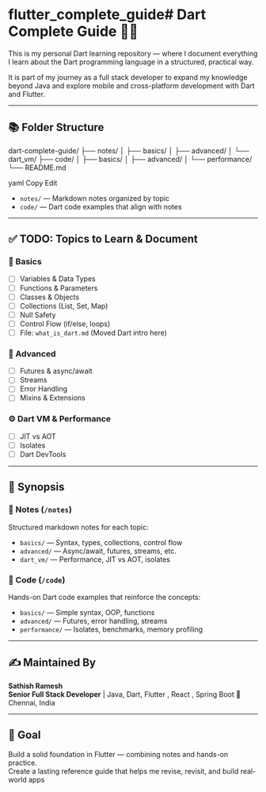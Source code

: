 # flutter_complete_guide# Dart Complete Guide 🧑‍💻

This is my personal Dart learning repository — where I document everything I learn about the Dart programming language in a structured, practical way.

It is part of my journey as a full stack developer to expand my knowledge beyond Java and explore mobile and cross-platform development with Dart and Flutter.

---

## 📚 Folder Structure

dart-complete-guide/
├── notes/
│ ├── basics/
│ ├── advanced/
│ └── dart_vm/
├── code/
│ ├── basics/
│ ├── advanced/
│ └── performance/
└── README.md

yaml
Copy
Edit

- `notes/` — Markdown notes organized by topic
- `code/` — Dart code examples that align with notes

---

## ✅ TODO: Topics to Learn & Document

### 📘 Basics
- [ ] Variables & Data Types
- [ ] Functions & Parameters
- [ ] Classes & Objects
- [ ] Collections (List, Set, Map)
- [ ] Null Safety
- [ ] Control Flow (if/else, loops)
- [ ] File: `what_is_dart.md` (Moved Dart intro here)

### 🧠 Advanced
- [ ] Futures & async/await
- [ ] Streams
- [ ] Error Handling
- [ ] Mixins & Extensions

### ⚙️ Dart VM & Performance
- [ ] JIT vs AOT
- [ ] Isolates
- [ ] Dart DevTools

---

## 📘 Synopsis

### 📁 Notes (`/notes`)
Structured markdown notes for each topic:
- `basics/` — Syntax, types, collections, control flow
- `advanced/` — Async/await, futures, streams, etc.
- `dart_vm/` — Performance, JIT vs AOT, isolates

### 🧪 Code (`/code`)
Hands-on Dart code examples that reinforce the concepts:
- `basics/` — Simple syntax, OOP, functions
- `advanced/` — Futures, error handling, streams
- `performance/` — Isolates, benchmarks, memory profiling

---

## ✍️ Maintained By

**Sathish Ramesh**  
**Senior Full Stack Developer** | Java, Dart, Flutter , React , Spring Boot
📍 Chennai, India

---

## 🎯 Goal

Build a solid foundation in Flutter — combining notes and hands-on practice.  
Create a lasting reference guide that helps me revise, revisit, and build real-world apps